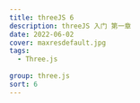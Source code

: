 ```yaml
---
title: threeJS 6
description: threeJS 入门 第一章
date: 2022-06-02
cover: maxresdefault.jpg
tags:
  - Three.js
  
group: three.js
sort: 6
---
```

